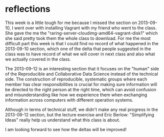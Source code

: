 reflections
===========
This week is a little tough for me because I missed the section on 2013-09-10, 
I went over with installing Vagrant with my friend who went to the class. 
She gave the me the "raring-server-cloudimg-amd64-vagrant-disk1" 
which she said pretty took them the whole class to download. 
For me the most difficult part this week is that I could find no record of what happened in the 2013-09-10 section, 
which one of the delta that people suggested in the class was to have record of 
what we will cover in next class and also what we actually covered in the class.

The 2013-09-12 is an interesting section that it focuses on the "human" side of the
Reproducible and Collaborative Data Science instead of the technical side. 
The construction of reproducible, systematic groups where each member has 
clear responsibilities is crucial for making sure information will be directed to the right person at the right time, 
which can avoid confusion and misunderstanding like how we experience them 
when exchanging information across computers with different operation systems.

Although in terms of technical stuff, we didn't make any real progress in the 2013-09-12 section, 
but the lecture exercise and Eric Berlow: "Simplifying Ideas" really help us understand what this class is about.

I am looking forward to see how the deltas will be improved!
